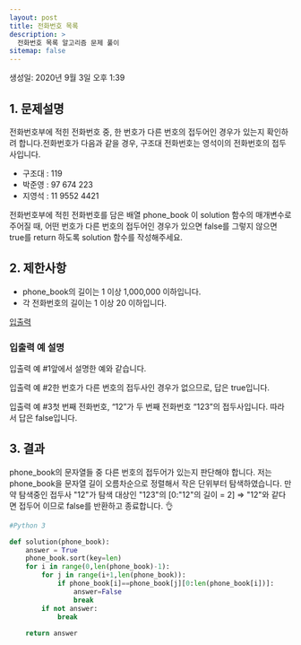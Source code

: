 ```yaml
---
layout: post
title: 전화번호 목록
description: >
  전화번호 목록 알고리즘 문제 풀이
sitemap: false
---
```


생성일: 2020년 9월 3일 오후 1:39

## 1. 문제설명

전화번호부에 적힌 전화번호 중, 한 번호가 다른 번호의 접두어인 경우가 있는지 확인하려 합니다.전화번호가 다음과 같을 경우, 구조대 전화번호는 영석이의 전화번호의 접두사입니다.

- 구조대 : 119
- 박준영 : 97 674 223
- 지영석 : 11 9552 4421

전화번호부에 적힌 전화번호를 담은 배열 phone_book 이 solution 함수의 매개변수로 주어질 때, 어떤 번호가 다른 번호의 접두어인 경우가 있으면 false를 그렇지 않으면 true를 return 하도록 solution 함수를 작성해주세요.

## 2. 제한사항

- phone_book의 길이는 1 이상 1,000,000 이하입니다.
- 각 전화번호의 길이는 1 이상 20 이하입니다.

[입출력](%E1%84%8C%E1%85%A5%E1%86%AB%E1%84%92%E1%85%AA%E1%84%87%E1%85%A5%E1%86%AB%E1%84%92%E1%85%A9%20%E1%84%86%E1%85%A9%E1%86%A8%E1%84%85%E1%85%A9%E1%86%A8%20-%20%E1%84%91%E1%85%B3%E1%84%85%E1%85%A9%E1%84%80%E1%85%B3%E1%84%85%E1%85%A2%E1%84%86%E1%85%A5%E1%84%89%E1%85%B3%2070c7dcb5260e49b9998448b591a03dc0/%E1%84%8B%E1%85%B5%E1%86%B8%E1%84%8E%E1%85%AE%E1%86%AF%E1%84%85%E1%85%A7%E1%86%A8%207f428f0e5dd74658a4992952ca2bf3e8.csv)

### 입출력 예 설명

입출력 예 #1앞에서 설명한 예와 같습니다.

입출력 예 #2한 번호가 다른 번호의 접두사인 경우가 없으므로, 답은 true입니다.

입출력 예 #3첫 번째 전화번호, “12”가 두 번째 전화번호 “123”의 접두사입니다. 따라서 답은 false입니다.

## 3. 결과

phone_book의 문자열들 중 다른 번호의 접두어가 있는지 판단해야 합니다.
저는 phone_book을 문자열 길이 오름차순으로 정렬해서 작은 단위부터 탐색하였습니다.
만약 탐색중인 접두사 "12"가 탐색 대상인 "123"의 [0:"12"의 길이 = 2] ⇒ "12"와 같다면 접두어 이므로 false를 반환하고 종료합니다. 👌

```python
#Python 3

def solution(phone_book):
    answer = True
    phone_book.sort(key=len)
    for i in range(0,len(phone_book)-1):
        for j in range(i+1,len(phone_book)):
            if phone_book[i]==phone_book[j][0:len(phone_book[i])]:
                answer=False
                break
        if not answer:
            break
        
    return answer
```